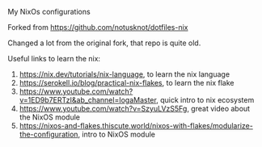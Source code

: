 My NixOs configurations

Forked from https://github.com/notusknot/dotfiles-nix

Changed a lot from the original fork, that repo is quite old.

Useful links to learn the nix:

1. https://nix.dev/tutorials/nix-language, to learn the nix language
2. https://serokell.io/blog/practical-nix-flakes, to learn the nix flake
3. https://www.youtube.com/watch?v=1ED9b7ERTzI&ab_channel=IogaMaster, quick intro to nix ecosystem
4. https://www.youtube.com/watch?v=SzyuLVzS5Fg, great video about the NixOS module
5. https://nixos-and-flakes.thiscute.world/nixos-with-flakes/modularize-the-configuration, intro to NixOS module
